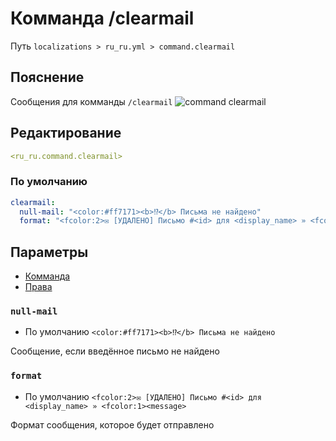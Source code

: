 # Комманда /clearmail
Путь `localizations > ru_ru.yml > command.clearmail`

## Пояснение
Сообщения для комманды `/clearmail`
![command clearmail](/commandclearmail.png)

## Редактирование
```yaml
<ru_ru.command.clearmail>
```

### По умолчанию
```yaml
clearmail:
  null-mail: "<color:#ff7171><b>⁉</b> Письма не найдено"
  format: "<fcolor:2>✉ [УДАЛЕНО] Письмо #<id> для <display_name> » <fcolor:1><message>"
```

## Параметры

- [Комманда](/ru/command/clearmail/)
- [Права](/ru/permission/command/clearmail/)

### `null-mail`
- По умолчанию `<color:#ff7171><b>⁉</b> Письма не найдено`

Сообщение, если введённое письмо не найдено

### `format`
- По умолчанию `<fcolor:2>✉ [УДАЛЕНО] Письмо #<id> для <display_name> » <fcolor:1><message>`

Формат сообщения, которое будет отправлено

